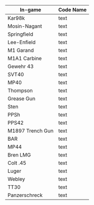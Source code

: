 | In-game | Code Name   |
|------------|----------------|
| Kar98k          |  text
| Mosin-Nagant    |  text
| Springfield     |  text
| Lee-Enfield     |  text
| M1 Garand       |  text
| M1A1 Carbine    |  text
| Gewehr 43       |  text
| SVT40           |  text
| MP40            |  text
| Thompson        |  text
| Grease Gun      |  text
| Sten            |  text
| PPSh            |  text
| PPS42           |  text
| M1897 Trench Gun|  text
| BAR             |  text
| MP44            |  text
| Bren LMG        |  text
| Colt .45        |  text
| Luger           |  text
| Webley          |  text
| TT30            |  text
| Panzerschreck   |  text
